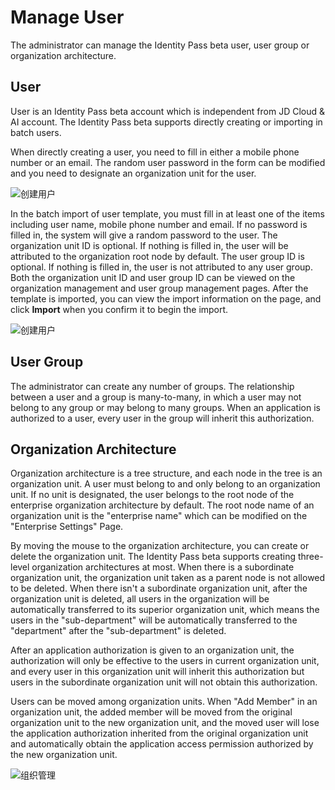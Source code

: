 # Manage User

The administrator can manage the Identity Pass beta user, user group or organization architecture.

## User

User is an Identity Pass beta account which is independent from JD Cloud & AI account. The Identity Pass beta supports directly creating or importing in batch users.

When directly creating a user, you need to fill in either a mobile phone number or an email. The random user password in the form can be modified and you need to designate an organization unit for the user.

![创建用户](../../../../image/IDaaS/create-user.png)

In the batch import of user template, you must fill in at least one of the items including user name, mobile phone number and email. If no password is filled in, the system will give a random password to the user. The organization unit ID is optional. If nothing is filled in, the user will be attributed to the organization root node by default. The user group ID is optional. If nothing is filled in, the user is not attributed to any user group. Both the organization unit ID and user group ID can be viewed on the organization management and user group management pages. After the template is imported, you can view the import information on the page, and click **Import** when you confirm it to begin the import.

![创建用户](../../../../image/IDaaS/load-user.png)

## User Group

The administrator can create any number of groups. The relationship between a user and a group is many-to-many, in which a user may not belong to any group or may belong to many groups. When an application is authorized to a user, every user in the group will inherit this authorization.

## Organization Architecture

Organization architecture is a tree structure, and each node in the tree is an organization unit. A user must belong to and only belong to an organization unit. If no unit is designated, the user belongs to the root node of the enterprise organization architecture by default. The root node name of an organization unit is the "enterprise name" which can be modified on the "Enterprise Settings" Page.

By moving the mouse to the organization architecture, you can create or delete the organization unit. The Identity Pass beta supports creating three-level organization architectures at most. When there is a subordinate organization unit, the organization unit taken as a parent node is not allowed to be deleted. When there isn't a subordinate organization unit, after the organization unit is deleted, all users in the organization will be automatically transferred to its superior organization unit, which means the users in the "sub-department" will be automatically transferred to the "department" after the "sub-department" is deleted.

After an application authorization is given to an organization unit, the authorization will only be effective to the users in current organization unit, and every user in this organization unit will inherit this authorization but users in the subordinate organization unit will not obtain this authorization.

Users can be moved among organization units. When "Add Member" in an organization unit, the added member will be moved from the original organization unit to the new organization unit, and the moved user will lose the application authorization inherited from the original organization unit and automatically obtain the application access permission authorized by the new organization unit.

![组织管理](../../../../image/IDaaS/org.png)

